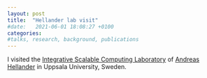 ```yaml
---
layout: post
title:  "Hellander lab visit"
#date:   2021-06-01 18:08:27 +0100
categories: 
#talks, research, background, publications
---
```


I visited the [Integrative Scalable Computing Laboratory](https://andreashellander.se/)
of [Andreas Hellander](https://twitter.com/A_Hellander) in Uppsala University, Sweden.

